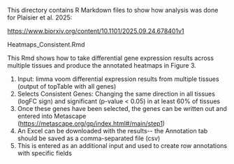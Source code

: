 This directory contains R Markdown files to show how analysis was done for Plaisier et al. 2025: 

https://www.biorxiv.org/content/10.1101/2025.09.24.678401v1

Heatmaps_Consistent.Rmd

This Rmd shows how to take differential gene expression results across multiple tissues and produce the annotated heatmaps in Figure 3.
1. Input: limma voom differential expression results from multiple tissues (output of topTable with all genes)
2. Selects Consistent Genes: Changing the same direction in all tissues (logFC sign) and significant (p-value < 0.05) in at least 60% of tissues  
3. Once these genes have been selected, the genes can be written out and entered into Metascape (https://metascape.org/gp/index.html#/main/step1)
4.  An Excel can be downloaded with the results-- the Annotation tab should be saved as a comma-separated file (csv)
5.  This is entered as an additional input and used to create row annotations with specific fields



